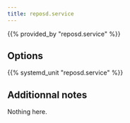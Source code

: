 ```yaml
---
title: reposd.service
---
```


{{% provided_by "reposd.service" %}}

## Options

{{% systemd_unit "reposd.service" %}}

## Additionnal notes

Nothing here.